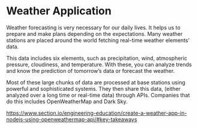 # Weather Application

Weather forecasting is very necessary for our daily lives. It helps us to prepare and make plans depending on the expectations. Many weather stations are placed around the world fetching real-time weather elements’ data.

This data includes six elements, such as precipitation, wind, atmospheric pressure, cloudiness, and temperature. With these, you can analyze trends and know the prediction of tomorrow’s data or forecast the weather.

Most of these large chunks of data are processed at base stations using powerful and sophisticated systems. They then share this data, (either analyzed over a long time or real-time data) through APIs. Companies that do this includes OpenWeatherMap and Dark Sky.

https://www.section.io/engineering-education/create-a-weather-app-in-nodejs-using-openweathermap-api/#key-takeaways
